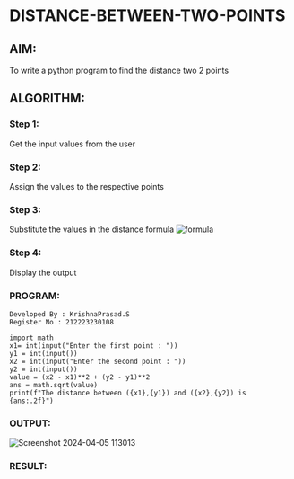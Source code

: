 # DISTANCE-BETWEEN-TWO-POINTS

## AIM:
To write a python program to find the distance two 2 points
## ALGORITHM:
### Step 1: 
Get the input values from the user
### Step 2: 
Assign the values to the respective points
### Step 3: 
Substitute the values in the distance formula  ![formula](/formula.JPG)
### Step 4: 
Display the output
### PROGRAM:
```
Developed By : KrishnaPrasad.S
Register No : 212223230108
```
```
import math
x1= int(input("Enter the first point : "))
y1 = int(input())
x2 = int(input("Enter the second point : "))
y2 = int(input())
value = (x2 - x1)**2 + (y2 - y1)**2
ans = math.sqrt(value)
print(f"The distance between ({x1},{y1}) and ({x2},{y2}) is {ans:.2f}")

```
  


### OUTPUT:
![Screenshot 2024-04-05 113013](https://github.com/KrishnaPrasad148/DISTANCE-BETWEEN-TWO-POINTS/assets/147332763/1a769f3d-5217-4b67-b2ea-b5062e6c8eba)



### RESULT:
